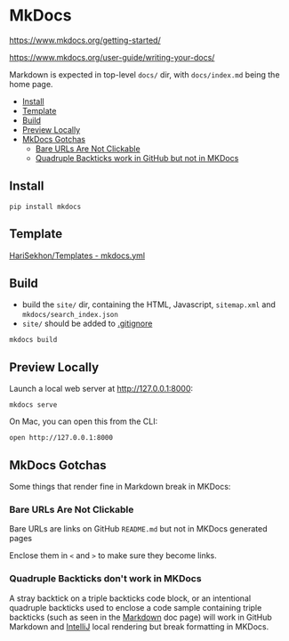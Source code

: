 # MkDocs

<https://www.mkdocs.org/getting-started/>

<https://www.mkdocs.org/user-guide/writing-your-docs/>

Markdown is expected in top-level `docs/` dir, with `docs/index.md` being the home page.

<!-- INDEX_START -->

- [Install](#install)
- [Template](#template)
- [Build](#build)
- [Preview Locally](#preview-locally)
- [MkDocs Gotchas](#mkdocs-gotchas)
  - [Bare URLs Are Not Clickable](#bare-urls-are-not-clickable)
  - [Quadruple Backticks work in GitHub but not in MKDocs](#quadruple-backticks-work-in-github-but-not-in-mkdocs)

<!-- INDEX_END -->

## Install

```shell
pip install mkdocs
```

## Template

[HariSekhon/Templates - mkdocs.yml](https://github.com/HariSekhon/Templates/blob/master/mkdocs.yml)

## Build

- build the `site/` dir, containing the HTML, Javascript, `sitemap.xml` and `mkdocs/search_index.json`
- `site/` should be added to [.gitignore](https://github.com/HariSekhon/DevOps-Bash-tools/blob/master/.gitignore)

```shell
mkdocs build
```

## Preview Locally

Launch a local web server at <http://127.0.0.1:8000>:

```shell
mkdocs serve
```

On Mac, you can open this from the CLI:

```shell
open http://127.0.0.1:8000
```

## MkDocs Gotchas

Some things that render fine in Markdown break in MKDocs:

### Bare URLs Are Not Clickable

Bare URLs are links on GitHub `README.md` but not in MKDocs generated pages

Enclose them in `<` and `>` to make sure they become links.

### Quadruple Backticks don't work in MKDocs

A stray backtick on a triple backticks code block,
or an intentional quadruple backticks used to enclose a code sample containing
triple backticks (such as seen in the [Markdown](markdown.md) doc page) will work in GitHub Markdown
and [IntelliJ](intellij.md) local rendering
but break formatting in MKDocs.
